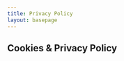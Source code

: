 ```yaml
---
title: Privacy Policy
layout: basepage
---
```


<h2>Cookies & Privacy Policy </p>
<div class="container">
<script id="CookieDeclaration" src="https://consent.cookiebot.com/00973175-70f6-4b80-8f2d-840a67b1232d/cd.js" type="text/javascript" async></script>
</div>
